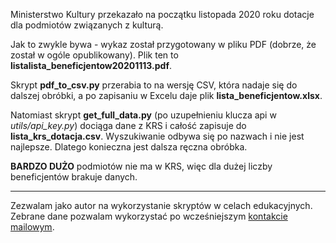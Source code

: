 Ministerstwo Kultury przekazało na początku listopada 2020 roku dotacje dla podmiotów związanych z kulturą.

Jak to zwykle bywa - wykaz został przygotowany w pliku PDF (dobrze, że został w ogóle opublikowany). Plik ten to **listalista_beneficjentow20201113.pdf**.

Skrypt **pdf_to_csv.py** przerabia to na wersję CSV, która nadaje się do dalszej obróbki, a po zapisaniu w Excelu daje plik **lista_beneficjentow.xlsx**.

Natomiast skrypt **get_full_data.py** (po uzupełnieniu klucza api w *utils/api_key.py*) dociąga dane z KRS i całość zapisuje do **lista_krs_dotacja.csv**. Wyszukiwanie odbywa się po nazwach i nie jest najlepsze. Dlatego konieczna jest dalsza ręczna obróbka.

**BARDZO DUŻO** podmiotów nie ma w KRS, więc dla dużej liczby beneficjentów brakuje danych.

-----

Zezwalam jako autor na wykorzystanie skryptów w celach edukacyjnych. Zebrane dane pozwalam wykorzystać po wcześniejszym [kontakcie mailowym](mailto:prokulski@gmail.com).